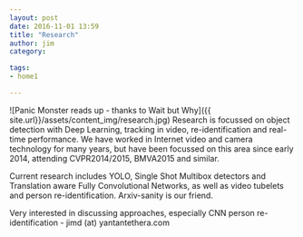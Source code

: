 ```yaml
---
layout: post
date: 2016-11-01 13:59
title: "Research"
author: jim
category:

tags:
- home1

---
```



![Panic Monster reads up - thanks to Wait but Why]({{ site.url}}/assets/content_img/research.jpg)
Research is focussed on object detection with Deep Learning, tracking in video, re-identification and real-time performance. We have worked in Internet video and camera technology for many years, but have been focussed on this area since early 2014, attending CVPR2014/2015, BMVA2015 and similar.

Current research includes YOLO, Single Shot Multibox detectors and Translation aware Fully Convolutional Networks, as well as video tubelets and person re-identification. Arxiv-sanity is our friend.

Very interested in discussing approaches, especially CNN person re-identification - jimd (at) yantantethera.com
